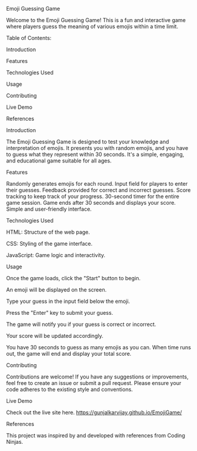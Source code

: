 Emoji Guessing Game


Welcome to the Emoji Guessing Game! This is a fun and interactive game where players guess the meaning of various emojis within a time limit.


Table of Contents:


Introduction

Features

Technologies Used

Usage

Contributing

Live Demo

References


Introduction

The Emoji Guessing Game is designed to test your knowledge and interpretation of emojis. It presents you with random emojis, and you have to guess what they represent within 30 seconds. It's a simple, engaging, and educational game suitable for all ages.



Features

Randomly generates emojis for each round.
Input field for players to enter their guesses.
Feedback provided for correct and incorrect guesses.
Score tracking to keep track of your progress.
30-second timer for the entire game session.
Game ends after 30 seconds and displays your score.
Simple and user-friendly interface.


Technologies Used

HTML: Structure of the web page.

CSS: Styling of the game interface.

JavaScript: Game logic and interactivity.


Usage

Once the game loads, click the "Start" button to begin.

An emoji will be displayed on the screen.

Type your guess in the input field below the emoji.

Press the "Enter" key to submit your guess.

The game will notify you if your guess is correct or incorrect.

Your score will be updated accordingly.

You have 30 seconds to guess as many emojis as you can. When time runs out, the game will end and display your total score.


Contributing

Contributions are welcome! If you have any suggestions or improvements, feel free to create an issue or submit a pull request. Please ensure your code adheres to the existing style and conventions.


Live Demo

Check out the live site here.
https://gunjalkarvijay.github.io/EmojiGame/

References

This project was inspired by and developed with references from Coding Ninjas.

